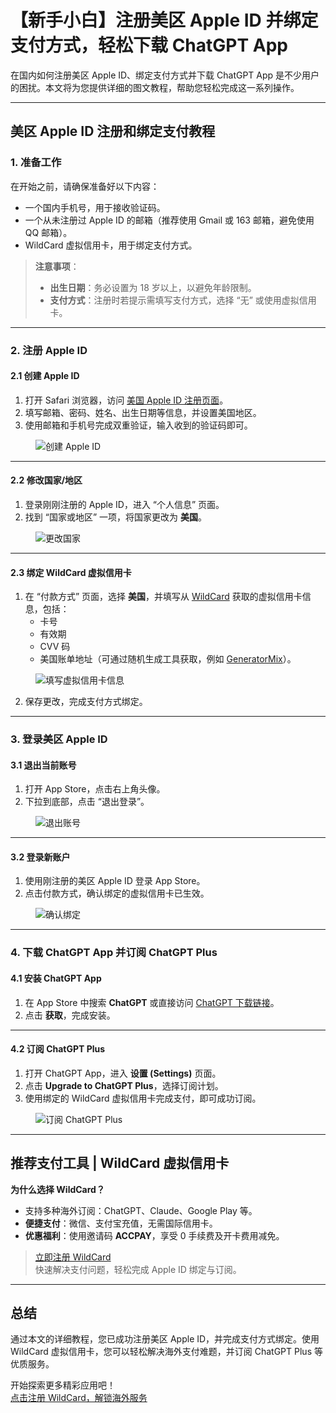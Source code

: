 # 【新手小白】注册美区 Apple ID 并绑定支付方式，轻松下载 ChatGPT App

在国内如何注册美区 Apple ID、绑定支付方式并下载 ChatGPT App 是不少用户的困扰。本文将为您提供详细的图文教程，帮助您轻松完成这一系列操作。



---

## 美区 Apple ID 注册和绑定支付教程

### 1. **准备工作**

在开始之前，请确保准备好以下内容：
- 一个国内手机号，用于接收验证码。
- 一个从未注册过 Apple ID 的邮箱（推荐使用 Gmail 或 163 邮箱，避免使用 QQ 邮箱）。
- WildCard 虚拟信用卡，用于绑定支付方式。

> **注意事项**：  
> - **出生日期**：务必设置为 18 岁以上，以避免年龄限制。  
> - **支付方式**：注册时若提示需填写支付方式，选择 “无” 或使用虚拟信用卡。  

---

### 2. **注册 Apple ID**

#### 2.1 **创建 Apple ID**

1. 打开 Safari 浏览器，访问 [美国 Apple ID 注册页面](https://appleid.apple.com/account)。
2. 填写邮箱、密码、姓名、出生日期等信息，并设置美国地区。
3. 使用邮箱和手机号完成双重验证，输入收到的验证码即可。

<figure><img src="https://anyubenyu.oss-cn-shanghai.aliyuncs.com/img202403111223203.png" alt="创建 Apple ID"></figure>

---

#### 2.2 **修改国家/地区**

1. 登录刚刚注册的 Apple ID，进入 “个人信息” 页面。
2. 找到 “国家或地区” 一项，将国家更改为 **美国**。

<figure><img src="https://anyubenyu.oss-cn-shanghai.aliyuncs.com/img202403111223997.png" alt="更改国家"></figure>

---

#### 2.3 **绑定 WildCard 虚拟信用卡**

1. 在 “付款方式” 页面，选择 **美国**，并填写从 [WildCard](https://bit.ly/bewildcard) 获取的虚拟信用卡信息，包括：
   - 卡号
   - 有效期
   - CVV 码
   - 美国账单地址（可通过随机生成工具获取，例如 [GeneratorMix](https://www.generatormix.com/random-phone-numbers)）。

<figure><img src="https://anyubenyu.oss-cn-shanghai.aliyuncs.com/img202403111223818.png" alt="填写虚拟信用卡信息"></figure>

2. 保存更改，完成支付方式绑定。

---

### 3. **登录美区 Apple ID**

#### 3.1 **退出当前账号**

1. 打开 App Store，点击右上角头像。
2. 下拉到底部，点击 “退出登录”。

<figure><img src="https://anyubenyu.oss-cn-shanghai.aliyuncs.com/img202403111223838.png" alt="退出账号"></figure>

---

#### 3.2 **登录新账户**

1. 使用刚注册的美区 Apple ID 登录 App Store。
2. 点击付款方式，确认绑定的虚拟信用卡已生效。

<figure><img src="https://anyubenyu.oss-cn-shanghai.aliyuncs.com/img202403111223932.png" alt="确认绑定"></figure>

---

### 4. **下载 ChatGPT App 并订阅 ChatGPT Plus**

#### 4.1 **安装 ChatGPT App**

1. 在 App Store 中搜索 **ChatGPT** 或直接访问 [ChatGPT 下载链接](https://apps.apple.com/us/app/chatgpt/id6448311069)。
2. 点击 **获取**，完成安装。

---

#### 4.2 **订阅 ChatGPT Plus**

1. 打开 ChatGPT App，进入 **设置 (Settings)** 页面。
2. 点击 **Upgrade to ChatGPT Plus**，选择订阅计划。
3. 使用绑定的 WildCard 虚拟信用卡完成支付，即可成功订阅。

<figure><img src="https://anyubenyu.oss-cn-shanghai.aliyuncs.com/img202403111223137.png" alt="订阅 ChatGPT Plus"></figure>

---

## 推荐支付工具 | WildCard 虚拟信用卡

**为什么选择 WildCard？**
- 支持多种海外订阅：ChatGPT、Claude、Google Play 等。
- **便捷支付**：微信、支付宝充值，无需国际信用卡。
- **优惠福利**：使用邀请码 **ACCPAY**，享受 0 手续费及开卡费用减免。

> [立即注册 WildCard](https://bit.ly/bewildcard)  
> 快速解决支付问题，轻松完成 Apple ID 绑定与订阅。

---

## 总结

通过本文的详细教程，您已成功注册美区 Apple ID，并完成支付方式绑定。使用 WildCard 虚拟信用卡，您可以轻松解决海外支付难题，并订阅 ChatGPT Plus 等优质服务。

开始探索更多精彩应用吧！  
[点击注册 WildCard，解锁海外服务](https://bit.ly/bewildcard)
